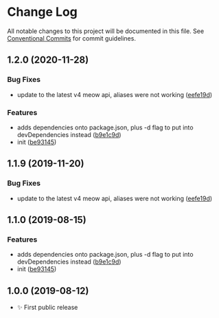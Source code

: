 # Change Log

All notable changes to this project will be documented in this file.
See [Conventional Commits](https://conventionalcommits.org) for commit guidelines.

## 1.2.0 (2020-11-28)

### Bug Fixes

- update to the latest v4 meow api, aliases were not working ([eefe19d](https://git.sr.ht/~royston/codsen/commits/eefe19d477cbab9bf642bd8a41140e377f28be3b))

### Features

- adds dependencies onto package.json, plus -d flag to put into devDependencies instead ([b9e1c9d](https://git.sr.ht/~royston/codsen/commits/b9e1c9df11458c8c0e6684238cb3cf1faf1a1a2b))
- init ([be93145](https://git.sr.ht/~royston/codsen/commits/be93145f7a4493638313db7729048f538fc125bd))

## 1.1.9 (2019-11-20)

### Bug Fixes

- update to the latest v4 meow api, aliases were not working ([eefe19d](https://gitlab.com/codsen/codsen/commit/eefe19d477cbab9bf642bd8a41140e377f28be3b))

## 1.1.0 (2019-08-15)

### Features

- adds dependencies onto package.json, plus -d flag to put into devDependencies instead ([b9e1c9d](https://gitlab.com/codsen/codsen/commit/b9e1c9d))
- init ([be93145](https://gitlab.com/codsen/codsen/commit/be93145))

## 1.0.0 (2019-08-12)

- ✨ First public release
